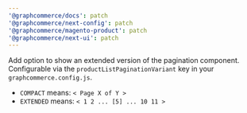 ```yaml
---
'@graphcommerce/docs': patch
'@graphcommerce/next-config': patch
'@graphcommerce/magento-product': patch
'@graphcommerce/next-ui': patch
---
```


Add option to show an extended version of the pagination component. Configurable via the `productListPaginationVariant` key in your `graphcommerce.config.js`.

- `COMPACT` means: `< Page X of Y >`
- `EXTENDED` means: `< 1 2 ... [5] ... 10 11 >`
